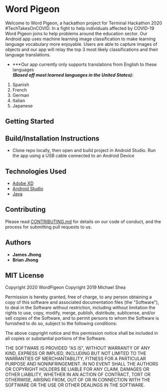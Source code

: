 # Word Pigeon 

Welcome to Word Pigeon, a hackathon project for Terminal Hackathon 2020 #TechTakesOnCOVID. In a fight to help individuals affected by COVID-19 Word Pigeon joins to help problems around the education sector. Our Android app uses machine learning image classification to make learning language vocabulary more enjoyable. Users are able to capture images of objects and our app will relay the top 3 most likely classifications and their language translations. 

* ***Our app currently only supports translations from English to these languages  
***(Based off most learned languages in the United States):***
1. Spanish
2. French
3. German
4. Italian
5. Japanese 

## Getting Started



## Build/Installation Instructions
* Clone repo locally, then open and build project in Android Studio. Run the app using a USB cable connected to an Android Device 

## Technologies Used

* [Adobe XD](https://www.adobe.com/products/xd.html)
* [Android Studio](https://developer.android.com/studio)
* [Java](https://www.java.com/en/)

## Contributing

Please read [CONTRIBUTING.md](https://gist.github.com/PurpleBooth/b24679402957c63ec426) for details on our code of conduct, and the process for submitting pull requests to us.

## Authors

* **James Jhong** 
* **Brian Jhong** 

## MIT License

Copyright 2020 WordPigeon
Copyright 2019 Michael Shea

Permission is hereby granted, free of charge, to any person obtaining a copy of this software and associated documentation files (the "Software"), to deal in the Software without restriction, including without limitation the rights to use, copy, modify, merge, publish, distribute, sublicense, and/or sell copies of the Software, and to permit persons to whom the Software is furnished to do so, subject to the following conditions:

The above copyright notice and this permission notice shall be included in all copies or substantial portions of the Software.

THE SOFTWARE IS PROVIDED "AS IS", WITHOUT WARRANTY OF ANY KIND, EXPRESS OR IMPLIED, INCLUDING BUT NOT LIMITED TO THE WARRANTIES OF MERCHANTABILITY, FITNESS FOR A PARTICULAR PURPOSE AND NONINFRINGEMENT. IN NO EVENT SHALL THE AUTHORS OR COPYRIGHT HOLDERS BE LIABLE FOR ANY CLAIM, DAMAGES OR OTHER LIABILITY, WHETHER IN AN ACTION OF CONTRACT, TORT OR OTHERWISE, ARISING FROM, OUT OF OR IN CONNECTION WITH THE SOFTWARE OR THE USE OR OTHER DEALINGS IN THE SOFTWARE.


